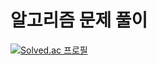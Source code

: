 # 알고리즘 문제 풀이
[![Solved.ac
프로필](http://mazassumnida.wtf/api/generate_badge?boj=890914)](https://solved.ac/890914)
